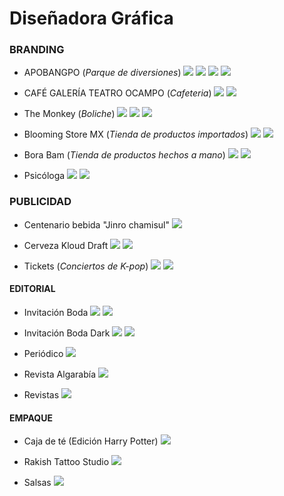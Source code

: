 # Diseñadora Gráfica
### BRANDING

- APOBANGPO
(_Parque de diversiones_)
  ![](assest/logoparque.png)
  ![](assest/LOGOPARQUE.png)
  ![](assest/MOCKUPPARK.jpg)
  ![](assest/MockupparqueLETRERO.png)

 - CAFÉ GALERÍA TEATRO OCAMPO
(_Cafeteria_)
  ![](assest/logoCAFEjpg)
  ![](assest/cafémockup.png)

- The Monkey
(_Boliche_)
  ![](assest/LOGOmonkey.jpg)
  ![](assest/MONKEYMOCKUPletrero.png)
  ![](assest/MONKEYvasosMOCKUP.jpg)

- Blooming Store MX
(_Tienda de productos importados_)
  ![](assest/blooming.jpg)
  ![](assest/bloomingMockup.png)
  ![]()

- Bora Bam
(_Tienda de productos hechos a mano_)
  ![](assest/borabam.png)
  ![](assest/BORABAM.png)
  ![]()

- Psicóloga
  ![](assest/LOGOPSIC.png)
  ![](assest/IN.jpg)

### PUBLICIDAD
- Centenario bebida "Jinro chamisul"
  ![](assest/soju.jpg)

- Cerveza Kloud Draft
  ![](assest/kloud.jpg)
  ![](assest/kloud1.jpg)

- Tickets
(_Conciertos de K-pop_)
  ![](assest/ticketskpop(1).jpg)
  ![](assest/ticketskpop(2).jpg)

#### EDITORIAL
- Invitación Boda
  ![](assest/invitacion.png)
  ![](assest/invitationblanca.png)

- Invitación Boda Dark
  ![](assest/invCUERVO(1).jpg)
  ![](assest/invCUERVO(2).jpg)

- Periódico
  ![](assest/periodico.jpg)
  
- Revista Algarabía
  ![](assest/algarabia.jpg)
  
- Revistas
  ![](assest/revistas.jpg)
  
#### EMPAQUE
- Caja de té
(Edición Harry Potter)
  ![](assest/TEHARRYP.png)

- Rakish Tattoo Studio
  ![](assest/rakish.jpg)

- Salsas
 ![](assest/SALSAS.jpg)


  ![]()
  ![]()
  ![]()
  ![]()
  ![]()


